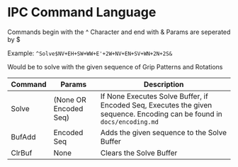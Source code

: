 # IPC Command Language

Commands begin with the ^ Character and end with &
Params are seperated by $

Example: `^Solve$NV+EH+SW+WW+E'+2W+NV+EN+SV+WN+2N+2S&`

Would be to solve with the given sequence of Grip Patterns and Rotations

| Command  | Params                | Description |
| -------- | --------------------- | ----------- |
| Solve    | (None OR Encoded Seq) | If None Executes Solve Buffer, if Encoded Seq, Executes the given sequence. Encoding can be found in `docs/encoding.md` |
| BufAdd   | Encoded Seq           | Adds the given sequence to the Solve Buffer |
| ClrBuf   | None                  | Clears the Solve Buffer |